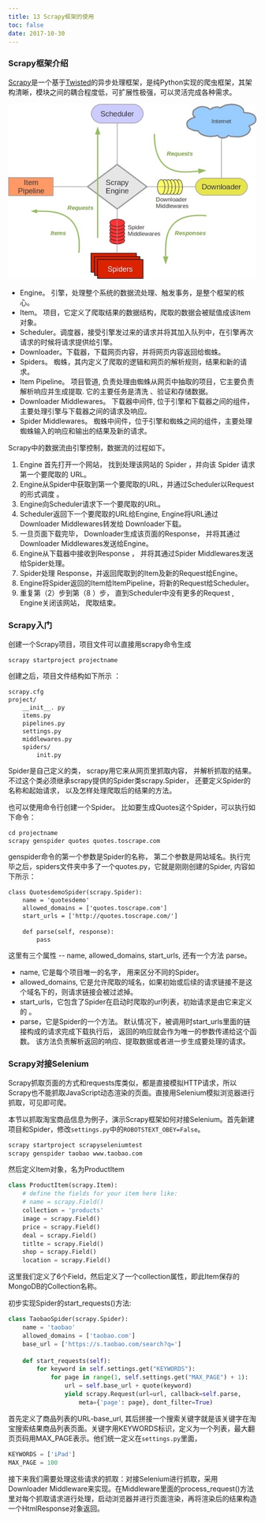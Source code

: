 ```yaml
---
title: 13 Scrapy框架的使用
toc: false
date: 2017-10-30
---
```



### Scrapy框架介绍
[Scrapy](https://scrapy.org/)是一个基于[Twisted](https://twistedmatrix.com/trac/)的异步处理框架，是纯Python实现的爬虫框架，其架构清晰，模块之间的耦合程度低，可扩展性极强，可以灵活完成各种需求。

![](figures/ScrapyStructure.jpg)

* Engine。 引擎，处理整个系统的数据流处理、触发事务，是整个框架的核心。
* Item。 项目，它定义了爬取结果的数据结构，爬取的数据会被赋值成该Item对象。 
* Scheduler。调度器，接受引擎发过来的请求并将其加入队列中，在引擎再次请求的时候将请求提供给引擎。
* Downloader。下载器，下载网页内容，并将网页内容返回给蜘蛛。
* Spiders。 蜘蛛，其内定义了爬取的逻辑和网页的解析规则，结果和新的请求。 
* Item Pipeline。 项目管道, 负责处理由蜘蛛从网页中抽取的项目，它主要负责解析响应并生成提取. 它的主要任务是清洗 、验证和存储数据。 
* Downloader Middlewares。 下载器中间件, 位于引擎和下载器之间的组件，主要处理引擎与下载器之间的请求及响应。 
* Spider Middlewares。 蜘蛛中间件，位于引擎和蜘蛛之间的组件，主要处理蜘蛛输入的响应和输出的结果及新的请求。

Scrapy中的数据流由引擎控制，数据流的过程如下。

1. Engine 首先打开一个网站， 找到处理该网站的 Spider ，并向该 Spider 请求第一个要爬取的 URL。
2. Engine从Spider中获取到第一个要爬取的URL，并通过Scheduler以<C>Request</C>的形式调度 。
3. Engine向Scheduler请求下一个要爬取的URL。
4. Scheduler返回下一个要爬取的URL给Engine, Engine将URL通过Downloader Middlewares转发给 Downloader下载。 
5. 一旦页面下载完毕， Downloader生成该页面的<C>Response</C>， 并将其通过Downloader Middlewares发送给Engine。
6. Engine从下载器中接收到<C>Response</C> ， 并将其通过Spider Middlewares发送给Spider处理。
7. Spider处理 Response，并返回爬取到的Item及新的<C>Request</C>给Engine。
8. Engine将Spider返回的Item给ItemPipeline，将新的Request给Scheduler。
9. 重复第（2）步到第（8 ）步， 直到Scheduler中没有更多的<C>Request</C> , Engine关闭该网站， 爬取结束。

### Scrapy入门

创建一个Scrapy项目，项目文件可以直接用scrapy命令生成

```bash
scrapy startproject projectname
```

创建之后，项目文件结构如下所示 ：

```
scrapy.cfg 
project/
    __init__. py
    items.py 
    pipelines.py
    settings.py 
    middlewares.py 
    spiders/
        init.py 
```

Spider是自己定义的类， scrapy用它来从网页里抓取内容， 并解析抓取的结果。 不过这个类必须继承scrapy提供的Spider类<C>scrapy.Spider</C>， 还要定义Spider的名称和起始请求， 以及怎样处理爬取后的结果的方法。

也可以使用命令行创建一个Spider。 比如要生成Quotes这个Spider，可以执行如下命令： 

```
cd projectname 
scrapy genspider quotes quotes.toscrape.com
```
genspider命令的第一个参数是Spider的名称， 第二个参数是网站域名。执行完毕之后，spiders文件夹中多了一个quotes.py，它就是刚刚创建的Spider, 内容如下所示： 

```
class QuotesdemoSpider(scrapy.Spider):
    name = 'quotesdemo'
    allowed_domains = ['quotes.toscrape.com']
    start_urls = ['http://quotes.toscrape.com/']

    def parse(self, response):
        pass
```
这里有三个属性 -- <C>name</C>, <C>allowed_domains</C>, <C>start_urls</C>, 还有一个方法 <C>parse</C>。

* <C>name</C>, 它是每个项目唯一的名字， 用来区分不同的Spider。
* <C>allowed_domains</C>, 它是允许爬取的域名，如果初始或后续的请求链接不是这个域名下的，则请求链接会被过滤掉。 
* <C>start_urls</C>，它包含了Spider在启动时爬取的url列表，初始请求是由它来定义的 。 
* <C>parse</C>，它是<C>Spider</C>的一个方法。 默认情况下，被调用时<C>start_urls</C>里面的链接构成的请求完成下载执行后， 返回的响应就会作为唯一的参数传递给这个函数。 该方法负责解析返回的响应、提取数据或者进一步生成要处理的请求。

### Scrapy对接Selenium

Scrapy抓取页面的方式和requests库类似，都是直接模拟HTTP请求，所以Scrapy也不能抓取JavaScript动态渲染的页面。直接用Selenium模拟浏览器进行抓取，可见即可爬。

本节以抓取淘宝商品信息为例子，演示Scrapy框架如何对接Selenium。首先新建项目和Spider，修改`settings.py`中的`ROBOTSTEXT_OBEY=False`。

```bash
scrapy startproject scrapyseleniumtest
scrapy genspider taobao www.taobao.com
```

然后定义Item对象，名为<C>ProductItem</C>

```python
class ProductItem(scrapy.Item):
    # define the fields for your item here like:
    # name = scrapy.Field()
    collection = 'products'
    image = scrapy.Field()
    price = scrapy.Field()
    deal = scrapy.Field()
    titlte = scrapy.Field()
    shop = scrapy.Field()
    location = scrapy.Field()
```

这里我们定义了6个<C>Field</C>，然后定义了一个<C>collection</C>属性，即此<C>Item</C>保存的MongoDB的<C>Collection</C>名称。

初步实现Spider的<C>start_requests()</C>方法:

```python
class TaobaoSpider(scrapy.Spider):
	name = 'taobao'
	allowed_domains = ['taobao.com']
	base_url = ['https://s.taobao.com/search?q=']

	def start_requests(self):
		for keyword in self.settings.get("KEYWORDS"):
			for page in range(1, self.settings.get("MAX_PAGE") + 1):
				url = self.base_url + quote(keyword)
				yield scrapy.Request(url=url, callback=self.parse, 
				    meta={'page': page}, dont_filter=True)
```

首先定义了商品列表的URL-<C>base_url</C>, 其后拼接一个搜索关键字就是该关键字在淘宝搜索结果商品列表页面。关键字用KEYWORDS标识，定义为一个列表，最大翻页页码用MAX_PAGE表示。他们统一定义在`settings.py`里面，

```Python
KEYWORDS = ['iPad']
MAX_PAGE = 100
```

接下来我们需要处理这些请求的抓取：对接Selenium进行抓取，采用Downloader Middleware来实现。在Middleware里面的<C>process_request()</C>方法里对每个抓取请求进行处理，启动浏览器并进行页面渲染，再将渲染后的结果构造一个<C>HtmlResponse</C>对象返回。

 ```Python
 ```






